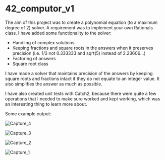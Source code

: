 # 42_computor_v1

The aim of this project was to create a polynomial equation (to a maximum degree of 2) solver. A requirement was to implement your own Rationals class. I have added some functionality to the solver:
- Handling of complex solutions
- Keeping fractions and square roots in the answers when it preserves precision (i.e. 1/3 not 0.333333 and sqrt(5) instead of 2.23606...)
- Factoring of answers
- Square root class

I have made a solver that maintains precision of the answers by keeping square roots and fractions intact if they do not equate to an integer value. It also simplifies the answer as much as possible.

I have also created unit tests with Catch2, because there were quite a few operations that I needed to make sure worked and kept working, which was an interesting thing to learn more about.

Some example output:
<br>

![Capture_4](https://github.com/BlueUmbrella51/42_computor_v1/assets/28274612/4a916444-e168-4263-b600-31b00b235b56)

![Capture_3](https://github.com/BlueUmbrella51/42_computor_v1/assets/28274612/39125449-e478-427d-b00b-8206c6ceb844)

![Capture_2](https://github.com/BlueUmbrella51/42_computor_v1/assets/28274612/55c92dcf-70ec-447d-8503-6b6f80f9ce06)

![Capture_1](https://github.com/BlueUmbrella51/42_computor_v1/assets/28274612/243ed915-1cfe-4956-aac1-3006210cb2da)
